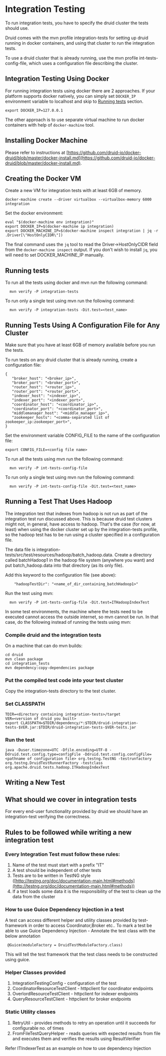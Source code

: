 Integration Testing 
===================

To run integration tests, you have to specify the druid cluster the
tests should use.  

Druid comes with the mvn profile integration-tests
for setting up druid running in docker containers, and using that
cluster to run the integration tests.

To use a druid cluster that is already running, use the
mvn profile int-tests-config-file, which uses a configuration file 
describing the cluster.

Integration Testing Using Docker 
-------------------

For running integration tests using docker there are 2 approaches.
If your platform supports docker natively, you can simply set `DOCKER_IP`
environment variable to localhost and skip to [Running tests](#running-tests) section.

```
export DOCKER_IP=127.0.0.1
```

The other approach is to use separate virtual machine to run docker
containers with help of `docker-machine` tool.

## Installing Docker Machine

Please refer to instructions at [https://github.com/druid-io/docker-druid/blob/master/docker-install.md](https://github.com/druid-io/docker-druid/blob/master/docker-install.md).

## Creating the Docker VM

Create a new VM for integration tests with at least 6GB of memory.

```
docker-machine create --driver virtualbox --virtualbox-memory 6000 integration
```

Set the docker environment:

```
eval "$(docker-machine env integration)"
export DOCKER_IP=$(docker-machine ip integration)
export DOCKER_MACHINE_IP=$(docker-machine inspect integration | jq -r .Driver[\"HostOnlyCIDR\"])
```

The final command uses the `jq` tool to read the Driver->HostOnlyCIDR field from the `docker-machine inspect` output. If you don't wish to install `jq`, you will need to set DOCKER_MACHINE_IP manually.

## Running tests

To run all the tests using docker and mvn run the following command:
```
  mvn verify -P integration-tests
```

To run only a single test using mvn run the following command:
```
  mvn verify -P integration-tests -Dit.test=<test_name>
```

Running Tests Using A Configuration File for Any Cluster
-------------------

Make sure that you have at least 6GB of memory available before you run the tests.

To run tests on any druid cluster that is already running, create a configuration file:

    {   
       "broker_host": "<broker_ip>",
       "broker_port": "<broker_port>",
       "router_host": "<router_ip>",
       "router_port": "<router_port>",
       "indexer_host": "<indexer_ip>",
       "indexer_port": "<indexer_port>",
       "coordinator_host": "<coordinator_ip>",
       "coordinator_port": "<coordinator_port>",
       "middlemanager_host": "<middle_manager_ip>",
       "zookeeper_hosts": "<comma-separated list of zookeeper_ip:zookeeper_port>",
    }

Set the environment variable CONFIG_FILE to the name of the configuration file:
```
export CONFIG_FILE=<config file name>
```

To run all the tests using mvn run the following command: 
```
  mvn verify -P int-tests-config-file
```

To run only a single test using mvn run the following command:
```
  mvn verify -P int-tests-config-file -Dit.test=<test_name>
```

Running a Test That Uses Hadoop
-------------------

The integration test that indexes from hadoop is not run as part
of the integration test run discussed above.  This is because druid
test clusters might not, in general, have access to hadoop.
That's the case (for now, at least) when using the docker cluster set 
up by the integration-tests profile, so the hadoop test
has to be run using a cluster specified in a configuration file.

The data file is 
integration-tests/src/test/resources/hadoop/batch_hadoop.data.
Create a directory called batchHadoop1 in the hadoop file system
(anywhere you want) and put batch_hadoop.data into that directory
(as its only file).

Add this keyword to the configuration file (see above):

```
    "hadoopTestDir": "<name_of_dir_containing_batchHadoop1>"
```

Run the test using mvn:

```
  mvn verify -P int-tests-config-file -Dit.test=ITHadoopIndexTest
```

In some test environments, the machine where the tests need to be executed
cannot access the outside internet, so mvn cannot be run.  In that case,
do the following instead of running the tests using mvn:

### Compile druid and the integration tests

On a machine that can do mvn builds:

```
cd druid 
mvn clean package
cd integration_tests 
mvn dependency:copy-dependencies package
```

### Put the compiled test code into your test cluster

Copy the integration-tests directory to the test cluster.

### Set CLASSPATH

```
TDIR=<directory containing integration-tests>/target
VER=<version of druid you built>
export CLASSPATH=$TDIR/dependency/*:$TDIR/druid-integration-tests-$VER.jar:$TDIR/druid-integration-tests-$VER-tests.jar
```

### Run the test

```
java -Duser.timezone=UTC -Dfile.encoding=UTF-8 -Ddruid.test.config.type=configFile -Ddruid.test.config.configFile=<pathname of configuration file> org.testng.TestNG -testrunfactory org.testng.DruidTestRunnerFactory -testclass org.apache.druid.tests.hadoop.ITHadoopIndexTest
```

Writing a New Test
-------------------

## What should we cover in integration tests

For every end-user functionality provided by druid we should have an integration-test verifying the correctness.

## Rules to be followed while writing a new integration test

### Every Integration Test must follow these rules:

1) Name of the test must start with a prefix "IT"
2) A test should be independent of other tests
3) Tests are to be written in TestNG style ([http://testng.org/doc/documentation-main.html#methods](http://testng.org/doc/documentation-main.html#methods))
4) If a test loads some data it is the responsibility of the test to clean up the data from the cluster

### How to use Guice Dependency Injection in a test

A test can access different helper and utility classes provided by test-framework in order to access Coordinator,Broker etc..
To mark a test be able to use Guice Dependency Injection -
Annotate the test class with the below annotation

```
 @Guice(moduleFactory = DruidTestModuleFactory.class)
```
This will tell the test framework that the test class needs to be constructed using guice.

### Helper Classes provided

1) IntegrationTestingConfig - configuration of the test
2) CoordinatorResourceTestClient - httpclient for coordinator endpoints
3) OverlordResourceTestClient - httpclient for indexer endpoints
4) QueryResourceTestClient - httpclient for broker endpoints

### Static Utility classes

1) RetryUtil - provides methods to retry an operation until it succeeds for configurable no. of times
2) FromFileTestQueryHelper - reads queries with expected results from file and executes them and verifies the results using ResultVerifier

Refer ITIndexerTest as an example on how to use dependency Injection
